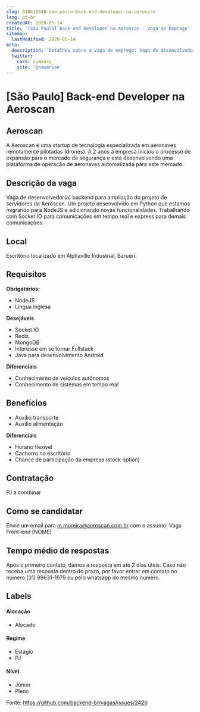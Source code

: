 ```yaml
---
slug: 618412646-sao-paulo-back-end-developer-na-aeroscan
lang: pt-br
createdAt: 2020-05-14
title: '[São Paulo] Back-end Developer na Aeroscan - Vaga de Emprego'
sitemap:
  lastModified: 2020-05-14
meta:
  description: 'Detalhes sobre a vaga de emprego: Vaga de desenvolvedor(a) backend para ampliação do projeto de servidores da Aeroscan. Um projeto desenvolvido em Python que estamos migrando para NodeJS e adicionando novas funcionalidades. Trabalhando com Socket.IO para comunicações em tempo real e express para demais comunicações.'
  twitter:
    card: summary
    site: '@nawarian'
---
```


# [São Paulo] Back-end Developer na Aeroscan

## Aeroscan

A Aeroscan é uma startup de tecnologia especializada em aeronaves remotamente pilotadas (drones). A 2 anos a empresa iniciou o processo de expansão para o mercado de segurança e está desenvolvendo uma plataforma de operação de aeronaves automatizada para este mercado.

## Descrição da vaga

Vaga de desenvolvedor(a) backend para ampliação do projeto de servidores da Aeroscan. Um projeto desenvolvido em Python que estamos migrando para NodeJS e adicionando novas funcionalidades. Trabalhando com Socket.IO para comunicações em tempo real e express para demais comunicações.

## Local

Escritório localizado em Alphaville Industrial, Barueri.

## Requisitos

**Obrigatórios:**
- NodeJS
- Lingua inglesa

**Desejáveis**
- Socket.IO
- Redis
- MongoDB
- Interesse em se tornar Fullstack
- Java para desenvolvimento Android

**Diferenciais**
- Conhecimento de veículos autônomos
- Conhecimento de sistemas em tempo real

## Benefícios

- Auxílio transporte
- Auxílio alimentação

**Diferenciais**
- Horario flexível
- Cachorro no escritório
- Chance de participação da empresa (stock option)

## Contratação

PJ a combinar

## Como se candidatar

Envie um email para m.moreira@aeroscan.com.br com o assunto: Vaga Front-end [NOME]

## Tempo médio de respostas

Após o primeiro contato, damos a resposta em até 2 dias úteis. Caso não receba uma resposta dentro do prazo, por favor entrar em contato no número (31) 99631-1979 ou pelo whatsapp do mesmo numero.

## Labels

#### Alocação
- Alocado

#### Regime
- Estágio
- PJ

#### Nível
- Júnior
- Pleno

Fonte: https://github.com/backend-br/vagas/issues/2426
